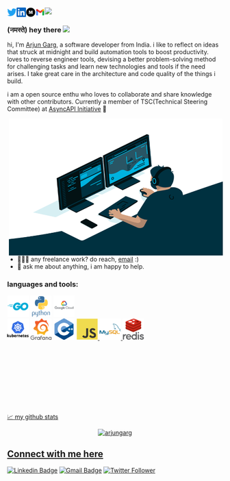 ![](https://visitor-badge.glitch.me/badge?page_id=arjungarg07.arjungarg07)
<a href="https://twitter.com/arjungarg07" target="blank">
  <img align="left" alt="Arjun Garg | Twitter" width="22px" src="./assets/twitter.svg" />
</a>
<a href="https://www.linkedin.com/in/arjungarg17/" target="blank">
  <img align="left" alt="Arjun Garg | Linkedin" width="22px" src="./assets/linkedin.svg"/>
</a>
<a href="https://medium.com/@arjungarg07" target="blank">
  <img align="left" alt="Arjun Garg | Medium Blogs" width="22px" src="./assets/medium.svg"/>
</a>
<a href="mailto:arjun.garg.cse01@gmail.com">
  <img align="left" alt="Arjun Garg | Gmail" width="22px" src="./assets/gmail.svg"/>
</a>
<br>

### (नमस्ते) hey there <img src="https://media.giphy.com/media/hvRJCLFzcasrR4ia7z/giphy.gif" width="25px">

hi, I'm [Arjun Garg](https://lu.ma/arjun), a software developer from India. i like to reflect on ideas that struck at midnight and build automation tools to boost productivity. loves to reverse engineer tools, devising a better problem-solving method for challenging tasks and learn new technologies and tools if the need arises. I take great care in the architecture and code quality of the things i build.

i am a open source enthu who loves to collaborate and share knowledge with other contributors. Currently a member of TSC(Technical Steering Committee) at [AsyncAPI Initiative](https://github.com/asyncapi) 🚀


  <img align="right" alt="GIF" src="./developer.gif" width="500" height="320" />
  
- 👨🏽‍💻 any freelance work? do reach, [email](mailto:arjun.garg.cse01@gmail.com) :)
- 💭 ask me about anything, i am happy to help.

### languages and tools:
<a><img src="https://raw.githubusercontent.com/devicons/devicon/master/icons/go/go-original-wordmark.svg" alt="golang" width="50" height="50"/> </a>
<a><img src="https://raw.githubusercontent.com/devicons/devicon/master/icons/python/python-original-wordmark.svg" alt="python" width="50" height="50"/> </a>
<a><img src="https://raw.githubusercontent.com/devicons/devicon/master/icons/googlecloud/googlecloud-original-wordmark.svg" alt="gcp cloud" width="50" height="50"/> </a>
<br>
<a><img src="https://raw.githubusercontent.com/devicons/devicon/master/icons/kubernetes/kubernetes-original-wordmark.svg" alt="k8s" width="50" height="50"/> </a>
<a><img src="https://raw.githubusercontent.com/devicons/devicon/master/icons/grafana/grafana-original-wordmark.svg" alt="grafana" width="50" height="50"/> </a>
<a><img src="https://raw.githubusercontent.com/devicons/devicon/master/icons/cplusplus/cplusplus-original.svg" alt="cplusplus" width="50" height="50"/> </a>
<a href="https://developer.mozilla.org/en-US/docs/Web/JavaScript" target="blank"> <img src="https://raw.githubusercontent.com/devicons/devicon/master/icons/javascript/javascript-original.svg" alt="javascript" width="50" height="50"/> </a>
<a href="https://www.mysql.com/" target="blank"> <img src="https://raw.githubusercontent.com/devicons/devicon/master/icons/mysql/mysql-original-wordmark.svg" alt="mysql" width="50" height="50"/>
<a href="https://redis.io" target="blank"> <img src="https://raw.githubusercontent.com/devicons/devicon/master/icons/redis/redis-original-wordmark.svg" alt="redis" width="50" height="50"/> 

<br>
<br>
<br>
<br>
<br>
<br>
<br>
<br>
<br>
📈 my github stats
<p align="center"> <img src="https://github-readme-stats.vercel.app/api?username=arjungarg07&show_icons=true&count_private=true&theme=gotham" alt="arjungarg" />

## Connect with me here
[![Linkedin Badge](https://img.shields.io/badge/-LinkedIn-blue?style=flat-square&logo=Linkedin&logoColor=white&link=https://www.linkedin.com/in/arjungarg17/)](https://www.linkedin.com/in/arjungarg17/)
[![Gmail Badge](https://img.shields.io/badge/-Gmail-d14836?style=flat-square&logo=Gmail&logoColor=white&link=mailto:arjun.garg.cse01@gmail.com)](mailto:arjun.garg.cse01@gmail.com)   [![Twitter Follower](https://img.shields.io/twitter/follow/arjungarg07?style=social)](https://twitter.com/arjungarg07)                                                                             
